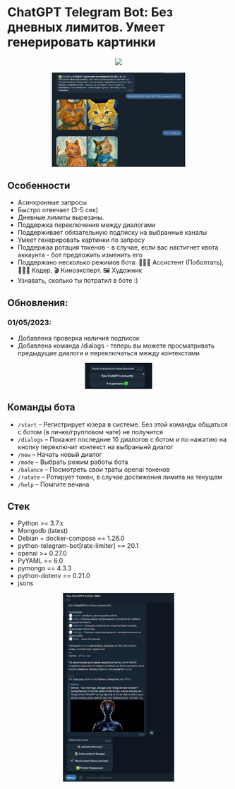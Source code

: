 # ChatGPT Telegram Bot: Без дневных лимитов. Умеет генерировать картинки
<p align="center">
<a href="https://t.me/tipo_chatgpt_bot" alt="Run Telegram Bot shield"><img src="https://img.shields.io/badge/RUN-Telegram%20Bot-blue" /></a>
</p>

<div align="center">
<img src="https://github.com/Tipo-4ek/tipo_chatgpt_bot/blob/master/static/pictures.jpg?raw=true" align="center" style="width: 60%" />
</div>

## Особенности
- Асинхронные запросы
- Быстро отвечает (3-5 сек)
- Дневные лимиты вырезаны.
- Поддержка переключения между диалогами
- Поддерживает обязательную подписку на выбранные каналы
- Умеет генерировать картинки по запросу
- Поддержаа ротация токенов - в случае, если вас настигнет квота аккаунта - бот предложить изменить его
- Поддержано несколько режимов бота: 👩🏼‍🎓 Ассистент (Поболтать), 👩🏼‍💻 Кодер, 🎬 Киноэксперт. 🖼️ Художник
- Узнавать, сколько ты потратил в боте  :)

## Обновления:
### 01/05/2023:
- Добавлена проверка наличия подписок
- Добавлена команда /dialogs - теперь вы можете просматривать предыдущие диалоги и переключаться между контекстами

<div align="center">
<img src="https://github.com/Tipo-4ek/tipo_chatgpt_bot/blob/master/static/subscribe.png?raw=true" align="center" style="width: 30%" />
</div>

## Команды бота
- `/start` – Регистрирует юзера в системе. Без этой команды общаться с ботом (в личке/групповом чате) не получится
- `/dialogs` – Покажет последние 10 диалогов с ботом и по нажатию на кнопку переключит контекст на выбранынй диалог
- `/new` – Начать новый диалог
- `/mode` – Выбрать режим работы бота
- `/balance` – Посмотреть свои траты openai токенов
- `/rotate` – Ротирует токен, в случае достижения лимита на текущем
- `/help` – Помгите вечина

## Стек
- Python >= 3.7.x
- Mongodb (latest)
- Debian + docker-compose == 1.26.0
- python-telegram-bot[rate-limiter] == 20.1
- openai >= 0.27.0
- PyYAML == 6.0
- pymongo == 4.3.3
- python-dotenv == 0.21.0
- jsons



<div align="center">
<img src="https://github.com/Tipo-4ek/tipo_chatgpt_bot/blob/master/static/start_bot.png?raw=true" align="center" style="width: 50%" />
</div>